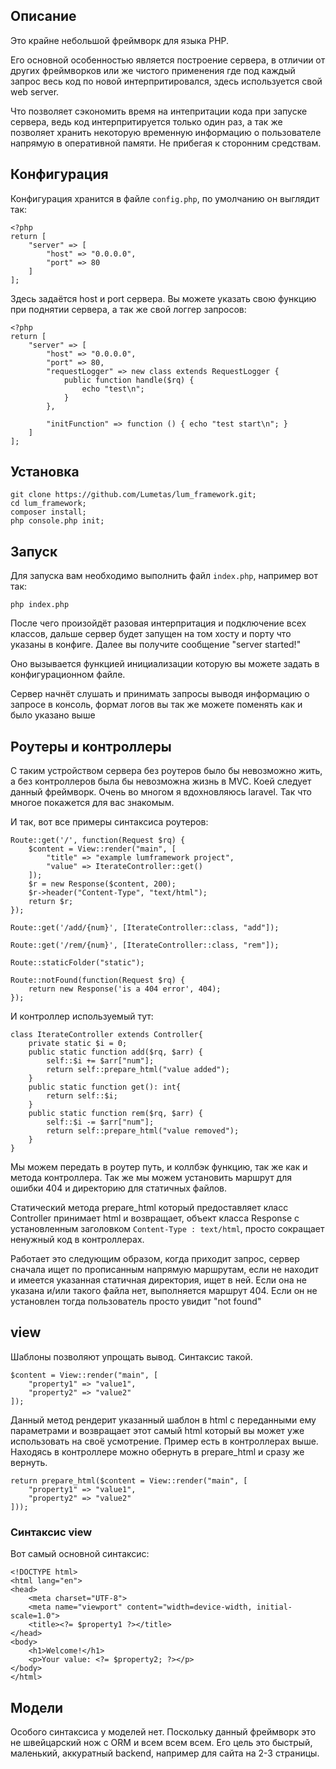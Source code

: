 ## Описание
Это крайне небольшой фреймворк для языка PHP.

Его основной особенностью является построение сервера, в отличии от других фреймворков или же чистого применения где под каждый запрос весь код по новой интерпритировался, здесь используется свой web server.

Что позволяет сэкономить время на интепритации кода при запуске сервера, ведь код интерпритируется только один раз, а так же позволяет хранить некоторую временную информацию о пользователе напрямую в оперативной памяти. Не прибегая к сторонним средствам.


## Конфигурация
Конфигурация хранится в файле `config.php`, по умолчанию он выглядит так:
```
<?php
return [
	"server" => [
		"host" => "0.0.0.0",
		"port" => 80
	]
];
```
Здесь задаётся host и port сервера. Вы можете указать свою функцию при поднятии сервера, а так же свой логгер запросов:
```
<?php
return [
	"server" => [
		"host" => "0.0.0.0",
		"port" => 80,
		"requestLogger" => new class extends RequestLogger {
			public function handle($rq) {
				echo "test\n";
			}
		},

		"initFunction" => function () { echo "test start\n"; }
	]
];
```


## Установка
```
git clone https://github.com/Lumetas/lum_framework.git;
cd lum_framework;
composer install;
php console.php init;
```

## Запуск
Для запуска вам необходимо выполнить файл `index.php`, например вот так:
```
php index.php
```
После чего произойдёт разовая интерпритация и подключение всех классов, дальше сервер будет запущен на том хосту и порту что указаны в конфиге. Далее вы получите сообщение "server started!"

Оно вызывается функцией инициализации которую вы можете задать в конфигурационном файле.

Сервер начнёт слушать и принимать запросы выводя информацию о запросе в консоль, формат логов вы так же можете поменять как и было указано выше



## Роутеры и контроллеры
С таким устройством сервера без роутеров было бы невозможно жить, а без контроллеров была бы невозможна жизнь в MVC. Коей следует данный фреймворк. Очень во многом я вдохновляюсь laravel. Так что многое покажется для вас знакомым.

И так, вот все примеры синтаксиса роутеров:
```
Route::get('/', function(Request $rq) {
	$content = View::render("main", [
		"title" => "example lumframework project",
		"value" => IterateController::get()
	]);
	$r = new Response($content, 200);
	$r->header("Content-Type", "text/html");
	return $r;
});

Route::get('/add/{num}', [IterateController::class, "add"]);

Route::get('/rem/{num}', [IterateController::class, "rem"]);

Route::staticFolder("static");

Route::notFound(function(Request $rq) {
	return new Response('is a 404 error', 404);
});
```
И контроллер используемый тут:
```
class IterateController extends Controller{
	private static $i = 0;
	public static function add($rq, $arr) {
		self::$i += $arr["num"];
		return self::prepare_html("value added");
	}
	public static function get(): int{
		return self::$i;
	}
	public static function rem($rq, $arr) {
		self::$i -= $arr["num"];
		return self::prepare_html("value removed");
	}
}

```
Мы можем передать в роутер путь, и коллбэк функцию, так же как и метода контроллера. Так же мы можем установить маршрут для ошибки 404 и директорию для статичных файлов.

Статический метода prepare_html который предоставляет класс Controller принимает html и возвращает, объект класса Response с установленным заголовком `Content-Type : text/html`, просто сокращает ненужный код в контроллерах.

Работает это следующим образом, когда приходит запрос, сервер сначала ищет по прописанным напрямую маршрутам, если не находит и имеется указанная статичная директория, ищет в ней. Если она не указана и/или такого файла нет, выполняется маршрут 404. Если он не установлен тогда пользователь просто увидит "not found"

## view
Шаблоны позволяют упрощать вывод. Синтаксис такой.
```
$content = View::render("main", [
    "property1" => "value1",
    "property2" => "value2"
]);
```
Данный метод рендерит указанный шаблон в html с переданными ему параметрами и возвращает этот самый html который вы может уже использовать на своё усмотрение. Пример есть в контроллерах выше.
Находясь в контроллере можно обернуть в prepare_html и сразу же вернуть.
```
return prepare_html($content = View::render("main", [
    "property1" => "value1",
    "property2" => "value2"
]));
```
### Синтаксис view
Вот самый основной синтаксис:
```
<!DOCTYPE html>
<html lang="en">
<head>
    <meta charset="UTF-8">
    <meta name="viewport" content="width=device-width, initial-scale=1.0">
    <title><?= $property1 ?></title>
</head>
<body>
    <h1>Welcome!</h1>
	<p>Your value: <?= $property2; ?></p>
</body>
</html>
```
## Модели
Особого синтаксиса у моделей нет. Поскольку данный фреймворк это не швейцарский нож с ORM и всем всем всем. Его цель это быстрый, маленький, аккуратный backend, например для сайта на 2-3 страницы.
